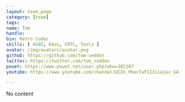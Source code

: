 ```yaml
---
layout: team_page
category: [team]
tags: 
name: Tom
handle: 
bio: Retro Coder
skills: [ 6502, Emus, CRTC, Tools ]
avatar: /img/avatars/avatar.png
github: https://github.com/tom-seddon
twitter: https://twitter.com/tom_seddon
pouet: https://www.pouet.net/user.php?who=102187
youtube: https://www.youtube.com/channel/UCZn_VbxvTwFII3iiajav_GA

---
```


No content